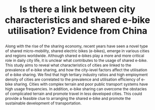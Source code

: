 ---
title: "Is there a link between city characteristics and shared e-bike utilisation? Evidence from China"

authors:
  - name: "Qiumeng Li"
    isPI: true
  - name: "Yawen Qin"
  - name: "Weipan Xu"

journal: "Sustainable Cities and Society"
year: 2025
publishedDate: 2025-02-01
volume: "120"
pages: "106008"
doi: "10.1016/j.scs.2024.106008"

abstract: "Along with the rise of the sharing economy, recent years have seen a novel type of shared micro-mobility, shared electric bikes (e-bikes), emerge in various cities and regions worldwide. Although shared e-bikes play a more and more critical role in daily city life, it is unclear what contributes to the usage of shared e-bike. This study aims to reveal what characteristics of cities are linked to the prevalence of e-bike sharing, and how the city-level factors affect the utilisation of e-bike sharing. We find that high tertiary industry ratios and high employment density of cities are correlated to the prevalence and utilisation efficiency of e-bike sharing. Cities with complex terrain and poor public transport systems have high usage frequencies. In addition, e-bike sharing can overcome the obstacles of complicated terrain and promote travel in less developed cities. This could provide a feasible clue to arranging the shared e-bike and promote the sustainable development of transportation."

keywords: ["e-bike sharing", "shared micro-mobility", "city characteristics", "sustainable transportation", "Chinese cities"]

type: "journal"
---
